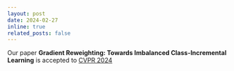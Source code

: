 ```yaml
---
layout: post
date: 2024-02-27 
inline: true
related_posts: false
---
```


Our paper **Gradient Reweighting: Towards Imbalanced Class-Incremental Learning** is accepted to [CVPR 2024](https://cvpr.thecvf.com/Conferences/2024)
